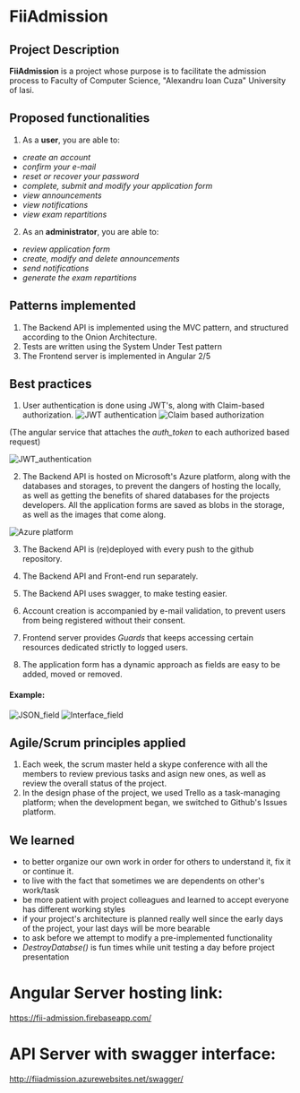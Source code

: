 # FiiAdmission
## Project Description
**FiiAdmission** is a project whose purpose is to facilitate the admission process to Faculty of Computer Science, "Alexandru Ioan Cuza" University of Iasi.

## Proposed functionalities
1. As a **user**, you are able to:
  - *create an account*
  - *confirm your e-mail*
  - *reset or recover your password*
  - *complete, submit and modify your application form*
  - *view announcements*
  - *view notifications*
  - *view exam repartitions*
2. As an **administrator**, you are able to:
  - *review application form*
  - *create, modify and delete announcements*
  - *send notifications*
  - *generate the exam repartitions*
  
 
## Patterns implemented
1. The Backend API is implemented using the MVC pattern, and structured according to the Onion Architecture.
2. Tests are written using the System Under Test pattern
3. The Frontend server is implemented in Angular 2/5 

## Best practices
1. User authentication is done using JWT's, along with Claim-based authorization.
![JWT authentication](https://i.imgur.com/avuKQ70.png)
![Claim based authorization](https://i.imgur.com/Z92hEhp.png)


 (The angular service that attaches the *auth_token* to each authorized based request)

![JWT_authentication](https://i.imgur.com/NPmPgtA.png)


2. The Backend API is hosted on Microsoft's Azure platform, along with the databases and storages, to prevent the dangers of hosting the locally, as well as getting the benefits of shared databases for the projects developers. All the application forms are saved as blobs in the storage, as well as the images that come along.

![Azure platform](https://i.imgur.com/zaDyodr.png)


3. The Backend API is (re)deployed with every push to the github repository.
4. The Backend API and Front-end run separately.
5. The Backend API uses swagger, to make testing easier.
6. Account creation is accompanied by e-mail validation, to prevent users from being registered without their consent.
7. Frontend server provides _Guards_ that keeps accessing certain resources dedicated strictly to logged users.

8. The application form has a dynamic approach as fields are easy to be added, moved or removed.

#### Example:

![JSON_field](https://i.imgur.com/UhHMNaS.png)
![Interface_field](https://i.imgur.com/mrp7q4a.png)

## Agile/Scrum principles applied
1. Each week, the scrum master held a skype conference with all the members to review previous tasks and asign new ones, as well as review the overall status of the project.
2. In the design phase of the project, we used Trello as a task-managing platform; when the development began, we switched to Github's Issues platform.

## We learned

- to better organize our own work in order for others to understand it, fix it or continue it.
- to live with the fact that sometimes we are dependents on other's work/task
- be more patient with project colleagues and learned to accept everyone has different working styles
- if your project's architecture is planned really well since the early days of the project, your last days will be more bearable
- to ask before we attempt to modify a pre-implemented functionality
- _DestroyDatabse()_ is fun times while unit testing a day before project presentation


# Angular Server hosting link: 
https://fii-admission.firebaseapp.com/

# API Server with swagger interface: 
http://fiiadmission.azurewebsites.net/swagger/
